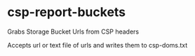 # csp-report-buckets
Grabs Storage Bucket Urls from CSP headers

Accepts url or text file of urls and writes them to csp-doms.txt
